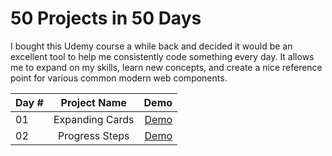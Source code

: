 50 Projects in 50 Days
======================

I bought this Udemy course a while back and decided it would be an excellent tool to help me consistently code something every day. It allows me to expand on my skills, learn new concepts, and create a nice reference point for various common modern web components.

| Day # | Project Name | Demo |
| :--- | :----: | ---: |
| 01   | Expanding Cards      | [Demo](https://codepen.io/borocodes/pen/jOYWZeN) |
| 02   | Progress Steps       | [Demo](https://codepen.io/borocodes/pen/ExoPEKw) |
